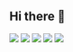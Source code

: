 ## Hi there 👋

<!--
**Arshadkhan001/Arshadkhan001** is a ✨ _special_ ✨ repository because its `README.md` (this file) appears on your GitHub profile.

Here are some ideas to get you started:

- 🔭 I’m currently working on ...
- 🌱 I’m currently learning ...
- 👯 I’m looking to collaborate on ...
- 🤔 I’m looking for help with ...
- 💬 Ask me about ...
- 📫 How to reach me: ...
- 😄 Pronouns: ...
- ⚡ Fun fact: ...
-->
![](http://github-profile-summary-cards.vercel.app/api/cards/profile-details?username=Arshadkhan001&theme=aura_dark)
![](http://github-profile-summary-cards.vercel.app/api/cards/repos-per-language?username=Arshadkhan001&theme=aura_dark) ![](http://github-profile-summary-cards.vercel.app/api/cards/most-commit-language?username=gtarafdar&theme=aura_dark)
![](http://github-profile-summary-cards.vercel.app/api/cards/stats?username=khizarshah01&theme=aura_dark) ![](http://github-profile-summary-cards.vercel.app/api/cards/productive-time?username=Arshadkhan001&theme=aura_dark&utcOffset=8)  
